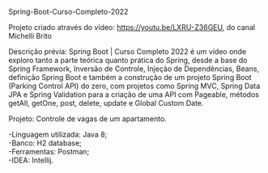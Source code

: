 Spring-Boot-Curso-Completo-2022

Projeto criado através do vídeo: https://youtu.be/LXRU-Z36GEU, do canal Michelli Brito

Descrição prévia: Spring Boot | Curso Completo 2022 é um vídeo onde exploro tanto a parte teórica quanto prática do Spring, desde a base do Spring Framework, Inversão de Controle, Injeção de Dependências, Beans, definição Spring Boot e também a construção de um projeto Spring Boot (Parking Control API) do zero, com projetos como Spring MVC, Spring Data JPA e Spring Validation para a criação de uma API com Pageable, métodos getAll, getOne, post, delete, update e Global Custom Date.

Projeto: Controle de vagas de um apartamento.

-Linguagem utilizada: Java 8;<br>
-Banco: H2 database;<br>
-Ferramentas: Postman;<br>
-IDEA: Intellij.<br>
